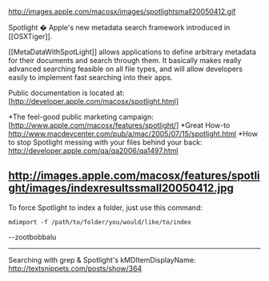 http://images.apple.com/macosx/images/spotlightsmall20050412.gif

Spotlight � Apple's new metadata search framework introduced in [[OSXTiger]].

[[MetaDataWithSpotLight]] allows applications to define arbitrary metadata for their documents and search through them. It basically makes really advanced searching feasible on all file types, and will allow developers easily to implement fast searching into their apps.

Public documentation is located at: [http://developer.apple.com/macosx/spotlight.html]


*The feel-good public marketing campaign: [http://www.apple.com/macosx/features/spotlight/]
*Great How-to http://www.macdevcenter.com/pub/a/mac/2005/07/15/spotlight.html
*How to stop Spotlight messing with your files behind your back: http://developer.apple.com/qa/qa2006/qa1497.html


http://images.apple.com/macosx/features/spotlight/images/indexresultssmall20050412.jpg
----

To force Spotlight to index a folder, just use this command:

<code>mdimport -f /path/to/folder/you/would/like/to/index</code> 

--zootbobbalu

----
Searching with grep & Spotlight's kMDItemDisplayName:  http://textsnippets.com/posts/show/364
